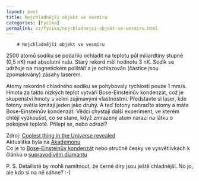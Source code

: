 ```yaml
---
layout: post
title: Nejchladnější objekt ve vesmíru
categories: [Fyzika]
permalink: cz/fyzika/nejchladnejsi-objekt-ve-vesmiru.html
---
```

        # Nejchladnější objekt ve vesmíru

2500 atomů sodíku se podařilo ochladit na teplotu půl miliardtiny stupně (0,5 nK) nad absolutní nulu. Starý rekord měl hodnotu 3 nK. Sodík se udržuje na magnetickém polštáři a je ochlazován (částice jsou zpomalovány) zásahy laserem.

Atomy rekordně chladného sodíku se pohybovaly rychlostí pouze 1 mm/s. Hmota za takto nízkých teplot vytváří Bose-Einsteinův kondenzát, což je skupenství hmoty s velmi zajímavými vlastnostmi. Představte si laser, kde fotony světla kmitají jeden jako druhý. A teď fotony nahraďte atomy a máte Bose-Einsteinův kondenzát. Vědci chystají další experiment, ve kterém chtějí vyzkoušet, co se stane, když zmrazený atom narazí na látku o pokojové teplotě. Přilepí se, nebo odrazí?

Zdroj: [Coolest thing in the Universe revealed](http://www.newscientist.com/news/news.jsp?id=ns99994164)  
Aktualitka byla na [Akademonu](http://www.akademon.cz/)  
Co je to [Bose-Einsteinův kondenzát](http://www.wikipedia.org/wiki/Bose-Einstein_condensate) nebo stručně česky ve vysvětlivkách k článku o [supravodivém diamantu](http://www.aldebaran.cz/bulletin/2003_22_dia.html)

P. S. Detailisté by mohli namítnout, že černé díry jsou ještě chladnější. No jo, ale kdo si na ně sáhne? :-)

